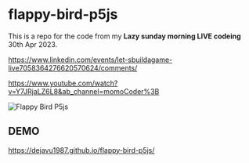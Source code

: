 # flappy-bird-p5js
This is a repo for the code from my **Lazy sunday morning LIVE codeing** 30th Apr 2023.

https://www.linkedin.com/events/let-sbuildagame-live7058364276620570624/comments/

https://www.youtube.com/watch?v=Y7JRjaLZ6L8&ab_channel=momoCoder%3B


![Flappy Bird P5js](https://media2.giphy.com/media/v1.Y2lkPTc5MGI3NjExNmI3ODk1YTI2ODM5MWI1ZDM5NmE5MTgyZTJhOGU5YjM0M2RlMGU2OCZlcD12MV9pbnRlcm5hbF9naWZzX2dpZklkJmN0PWc/NnehZ7vPwMBFovF7Ti/giphy.gif)

## DEMO

https://dejavu1987.github.io/flappy-bird-p5js/
